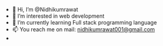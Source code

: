 - 👋 Hi, I’m @Nidhikumrawat
- 👀 I’m interested in web development 
- 🌱 I’m currently learning Full stack programming language 
- 📫 You reach me on mail: nidhikumrawat001@gmail.com
- 

<!---
Nidhikumrawat/Nidhikumrawat is a ✨ special ✨ repository because its `README.md` (this file) appears on your GitHub profile.
You can click the Preview link to take a look at your changes.
--->
